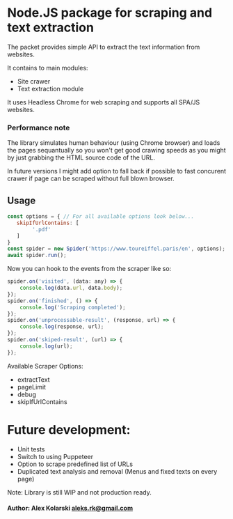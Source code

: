 # Node.JS package for scraping and text extraction

The packet provides simple API to extract the text information from websites. 

It contains to main modules:
* Site crawer
* Text extraction module

It uses Headless Chrome for web scraping and supports all SPA/JS websites.

### Performance note
The library simulates human behaviour (using Chrome browser) and loads the pages sequantually so you won't get good crawing speeds as you might by just grabbing the HTML source code of the URL. 

In future versions I might add option to fall back if possible to fast concurent crawer if page can be scraped without full blown browser.

## Usage
```js
const options = { // For all available options look below...
   skipIfUrlContains: [
        '.pdf'
   ]
}
const spider = new Spider('https://www.toureiffel.paris/en', options);
await spider.run();
```
Now you can hook to the events from the scraper like so: 
```js
spider.on('visited', (data: any) => {
    console.log(data.url, data.body);
});
spider.on('finished', () => {
    console.log('Scraping completed');
});
spider.on('unprocessable-result', (response, url) => {
    console.log(response, url);
});
spider.on('skiped-result', (url) => {
    console.log(url);
});
```

Available Scraper Options:

* extractText
* pageLimit
* debug
* skipIfUrlContains


# Future development: 
* Unit tests
* Switch to using Puppeteer
* Option to scrape predefined list of URLs
* Duplicated text analysis and removal (Menus and fixed texts on every page)

Note: Library is still WIP and not production ready.



#### Author: Alex Kolarski <aleks.rk@gmail.com>